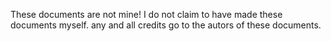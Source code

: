 These documents are not mine!
I do not claim to have made these documents myself. any and all credits go to the autors of these documents.
